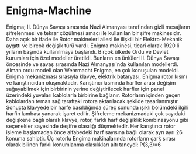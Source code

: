 # Enigma-Machine
Enigma; II. Dünya Savaşı sırasında Nazi Almanyası tarafından gizli mesajların şifrelenmesi ve tekrar çözülmesi amacı ile kullanılan bir şifre makinesıdır. Daha açık bir ifade ile Rotor makineleri ailesi ile ilişkili bir Elektro-Mekanik aygıttı ve birçok değişik türü vardı.
Enigma makinesi, ticari olarak 1920 li yılların başında kullanılmaya başlandı. Birçok ülkede Ordu ve Devlet kurumları için özel modeller üretildi. Bunların en ünlüleri II. Dünya Savaşı öncesinde ve savaş sırasında Nazi Almanyası'nda kullanılan modellerdi. Alman ordu modeli olan Wehrmacht Enigma, en çok konuşulan modeldi.
Enigma mekanizması sırasıyla klavye, elektrik bataryası, Enigma rotor kısmı ve karıştırıcıdan oluşmaktadır. Karıştırıcı kısmında harfler arası değişim sağayabilmek için birbirinin yerine değiştirilecek harfler için panel üzerindeki yuvaları kablolarla birbirine bağlanır. Rotorların içinden geçen kablolardan temas sağ taraftaki rotora aktarılacak şekilde tasarlanmıştır. Sonuçta klavyede bir harfe basıldığında süreç sonunda ışıklı bölümdeki ilgili harfin lambası yanarak işaret edilir.
Şifreleme mekanizmadaki çok sayıdaki değişkene bağlı olarak klavye, rotor, farklı harf değişiklik kombinasyonu gibi seçenekler sayesinde deşifre olasılığı düşmektedir. Her karıştırıcı rotor işleme başlamadan önce alfabedeki harf sayısına bağlı olarak ayrı ayrı 26 konuma sahiptir. Üç rotorlu Engima makinalarında rotorların çark sırası olarak bilinen farklı konumlanma olasılıkları altı taneydi:
P(3,3)=6
